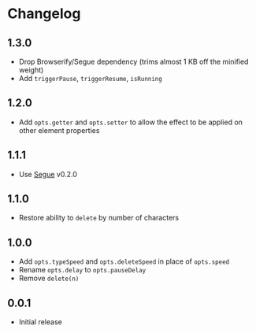 # Changelog

## 1.3.0
- Drop Browserify/Segue dependency (trims almost 1 KB off the minified weight)
- Add `triggerPause`, `triggerResume`, `isRunning`

## 1.2.0
- Add `opts.getter` and `opts.setter` to allow the effect to be applied on other element properties

## 1.1.1
- Use [Segue](https://github.com/yuanqing/segue) v0.2.0

## 1.1.0
- Restore ability to `delete` by number of characters

## 1.0.0
- Add `opts.typeSpeed` and `opts.deleteSpeed` in place of `opts.speed`
- Rename `opts.delay` to `opts.pauseDelay`
- Remove `delete(n)`

## 0.0.1
- Initial release

